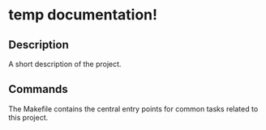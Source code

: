 # temp documentation!

## Description

A short description of the project.

## Commands

The Makefile contains the central entry points for common tasks related to this project.

